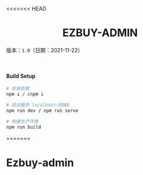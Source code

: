 <<<<<<< HEAD
<h1 style="text-align: center">EZBUY-ADMIN</h1>

版本：`1.0`（日期：2021-11-22）

<br/>

#### Build Setup
``` bash
# 安装依赖
npm i / cnpm i

# 启动服务 localhost:8088
npm run dev / npm run serve

# 构建生产环境
npm run build
```
=======
# Ezbuy-admin

